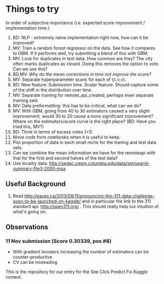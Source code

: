 # Things to try
In order of subjective importance (i.e. expected score improvement / implementation time.)

1. BD: NLP - extremely naive implementation right now, how can it be improved?
1. MV: Train a random forest regressor on the data. See how it compares to GBM. If it performs well, try submitting a blend of this with GBM. 
1. MV: Look for duplicates in test data. How common are they? The city often marks duplicates as closed. Doing this removes the option to vote. Can we use this?
1. BD,MV: _Why do the mean corrections in time not improve the score?_
1. MV: Separate hyperparameter scans for each of {c,v,v}.
1. BD: New feature: Submission time. Scalar feature. Should capture some of the shift in the distribution over time.
1. MV: Separate training for remote\_api\_created, perhaps even separate training sets
1. MV: Data preformatting: this has to be critical, what can we do?
1. MV: With GBM, going from 40 to 30 estimators caused a very slight improvement, would 30 to 20 cause a more significant improvement? Where on the estimators/score curve is the right place? (BD: Have you tried this, MV?)
1. BD: Think in terms of excess votes (>1).
1. Move code from notebooks when it is useful to keep.
1. Plot proportion of data in each small niche for the traning and test data sets.
1. Can we combine the mean information we have for the remoteapi with that for the first and second halves of the test data?
1. Use locality data: http://sedac.ciesin.columbia.edu/data/set/usgrid-summary-file3-2000-msa

## Useful Background
1. Read http://eaves.ca/2013/09/11/announcing-the-311-data-challenge-soon-to-be-launched-on-kaggle/ and in particular the link to the 311 standard api: http://open311.org/ . This should really help our intuition of what's going on.

## Observations

### 11 Nov submission (Score 0.30339, pos #8)

- With gradient boosters increasing the number of estimators can be counter-productive
- CV can be misleading




This is the repository for our entry for the See Click Predict Fix Kaggle contest.

